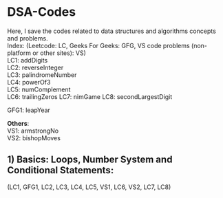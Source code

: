 # DSA-Codes
Here, I save the codes related to data structures and algorithms concepts and problems.  
Index:  (Leetcode: LC, Geeks For Geeks: GFG, VS code problems (non-platform or other sites): VS)  
LC1: addDigits  
LC2: reverseInteger  
LC3: palindromeNumber  
LC4: powerOf3  
LC5: numComplement  
LC6: trailingZeros
LC7: nimGame
LC8: secondLargestDigit

GFG1: leapYear  
  
  
**Others**:  
VS1:  armstrongNo  
VS2: bishopMoves
  
## **1) Basics: Loops, Number System and Conditional Statements:**
  (LC1, GFG1, LC2, LC3, LC4, LC5, VS1, LC6, VS2, LC7, LC8)